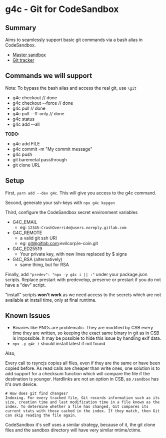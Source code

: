 # g4c - Git for CodeSandbox

## Summary

Aims to seamlessly support basic git
commands via a bash alias in CodeSandbox.

- [Master sandbox](https://codesandbox.io/s/g4c-git-for-codesandbox-r3f01)
- [Git tracker](https://gitlab.com/vblip/g4c)

## Commands we will support

Note: To bypass the bash alias and access the real git, use `\git`

- g4c checkout // done
- g4c checkout --force // done
- g4c pull // done
- g4c pull --ff-only // done
- g4c status
- g4c add --all

**TODO:**

- g4c add FILE
- g4c commit -m "My commit message"
- g4c push
- git baremetal passthrough
- git clone URL

## Setup

First, `yarn add --dev g4c`. This will give you access to the g4c command.

Second, generate your ssh-keys with `npx g4c keygen`

Third, configure the CodeSandbox secret environment variables

- G4C_EMAIL
  - eg: `12345-CrashOverride@users.noreply.gitlab.com`
- G4C_REMOTE
  - a valid git ssh URI
  - eg: git@gitlab.com:evilcorp/e-coin.git
- G4C_ED25519
  - Your private key, with new lines replaced by \$ signs
- G4C_RSA (alternatively)
  - same thing, but for RSA

Finally, add `"predev": "npx -y g4c i || :"` under your package.json scripts. Replace prestart with predevelop, preserve or prestart if you do not have a "dev" script.

"install" scripts **won't work** as we need access to the secrets which are not available at install time, only at final runtime.

## Known Issues

- Binaries like PNGs are problematic. They are modified by CSB every time they are written, so keeping the exact same binary in git as in CSB is impossible. It may be possible to hide this issue by handling exif data.
- `npx -y g4c i` should install latest if not found

Also,

Every call to rsyncjs copies all files, even if they are the same or have been copied before. As read calls are cheaper than write ones, one solution is to add support for a checksum function which will compare the file if the destination is younger. Hardlinks are not an option in CSB, as `/sandbox` has it's own device.

```
# How does git find changes?
Indexing. For every tracked file, Git records information such as its size, creation time and last modification time in a file known as the index. To determine whether a file has changed, Git compares its current stats with those cached in the index. If they match, then Git can skip reading the file again.
```

CodeSandbox it's self uses a similar strategy, because of it, the git clone files and the sandbox directory will have very similar mtime/ctime.
